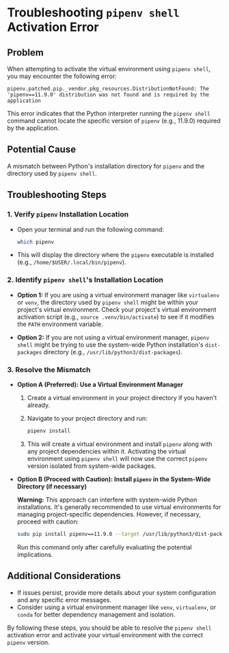 # Troubleshooting `pipenv shell` Activation Error

## Problem

When attempting to activate the virtual environment using `pipenv shell`, you may encounter the following error:

```
pipenv.patched.pip._vendor.pkg_resources.DistributionNotFound: The 'pipenv==11.9.0' distribution was not found and is required by the application
```

This error indicates that the Python interpreter running the `pipenv shell` command cannot locate the specific version of `pipenv` (e.g., 11.9.0) required by the application.

## Potential Cause

A mismatch between Python's installation directory for `pipenv` and the directory used by `pipenv shell`.

## Troubleshooting Steps

### 1. Verify `pipenv` Installation Location

- Open your terminal and run the following command:

  ```bash
  which pipenv
  ```

- This will display the directory where the `pipenv` executable is installed (e.g., `/home/$USER/.local/bin/pipenv`).

### 2. Identify `pipenv shell`'s Installation Location

- **Option 1:** If you are using a virtual environment manager like `virtualenv` or `venv`, the directory used by `pipenv shell` might be within your project's virtual environment. Check your project's virtual environment activation script (e.g., `source .venv/bin/activate`) to see if it modifies the `PATH` environment variable.
  
- **Option 2:** If you are not using a virtual environment manager, `pipenv shell` might be trying to use the system-wide Python installation's `dist-packages` directory (e.g., `/usr/lib/python3/dist-packages`).

### 3. Resolve the Mismatch

- **Option A (Preferred): Use a Virtual Environment Manager**

  1. Create a virtual environment in your project directory if you haven't already.
  2. Navigate to your project directory and run:

     ```bash
     pipenv install
     ```

  3. This will create a virtual environment and install `pipenv` along with any project dependencies within it. Activating the virtual environment using `pipenv shell` will now use the correct `pipenv` version isolated from system-wide packages.

- **Option B (Proceed with Caution): Install `pipenv` in the System-Wide Directory (if necessary)**

  **Warning:** This approach can interfere with system-wide Python installations. It's generally recommended to use virtual environments for managing project-specific dependencies. However, if necessary, proceed with caution:

   ```bash
   sudo pip install pipenv==11.9.0 --target /usr/lib/python3/dist-packages
   ```

  Run this command only after carefully evaluating the potential implications.

## Additional Considerations

- If issues persist, provide more details about your system configuration and any specific error messages.
- Consider using a virtual environment manager like `venv`, `virtualenv`, or `conda` for better dependency management and isolation.

By following these steps, you should be able to resolve the `pipenv shell` activation error and activate your virtual environment with the correct `pipenv` version.